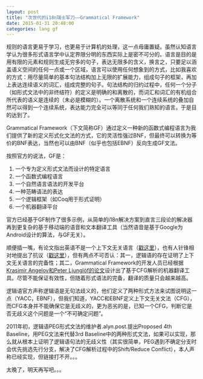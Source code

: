 ```yaml
---
layout: post
title: "次世代的i18n瑞士军刀——Grammatical Framework"
date: 2015-01-31 20:48:00
categories: lang gf
---
```


规则的语言更易于学习，也更易于计算机的处理，这一点毋庸置疑。虽然认知语言学认为很多形式语言学中认定界限分明的东西实际上是密不可分的。语言是目的是用有限的元素和规则生成无穷多的句子，表达无限多的含义，换言之，只要足以涵盖语义空间的任何一点或一个区域，语言可以使用任何想象到的方式，比如我喜欢的方式：用尽量简单的基本句法结构加上无限的扩展能力，组成句子的框架，再加上表达连续语义的词汇，组成完整的句子。句法结构的归约过程中，任何一个分子（如形式文法中的非终结符）的定义是明确的和离散的，而词汇和词汇的有机组合所代表的语义是连续的（未必是模糊的）。一个离散系统和一个连续系统的叠加自然可以得到一个连续系统，表达能力完全可以等同于任何我们熟知的语言。于是目的达到了。

Grammatical Framework（下文简称GF）通过定义一种新的函数式编程语言为我们提供了新的定义形式化文法的方式，它的灵活性强过BNF，但最终可以转换为等价的BNF表达，当然也可以由BNF（似乎也包括EBNF）反向生成GF文法。

按照官方的说法，GF是：

1. 一个专为定义形式文法而设计的特定语言
2. 一个函数式编程语言
3. 一个自然语言语法的开发平台
4. 一种范畴语法的表达
5. 一个逻辑框架（如Coq用于形式证明）
6. 一个机器翻译平台

官方已经基于GF制作了很多示例，从简单的i18n解决方案到直言三段论的解决器再到更复杂的基于移动端的语音和文本翻译工具（当然语音是基于Google为Android设计的算法，与GF无关）。

顺便插一嘴，有论文指出英语不是一个上下文无关语言（[戳这里](http://www.eecs.harvard.edu/~shieber/Biblio/Papers/shieber85.pdf)），也有人针锋相对地提出了抗议（[戳这里](http://delivery.acm.org/10.1145/980000/970173/p182-pullum.pdf?ip=58.34.229.32&id=970173&acc=OPEN&key=4D4702B0C3E38B35%2E4D4702B0C3E38B35%2E4D4702B0C3E38B35%2E6D218144511F3437&CFID=623058025&CFTOKEN=27801323&__acm__=1422733954_e785ca985e3c686afdf865b74d806ceb)），但有两点不可否认：其一，逻辑语的存在证明了上下文无关语言的完备性；其二，Grammatical Framework的开发人员已经根据[Krasimir Angelov和Peter Ljunglöf的论文](http://www.aclweb.org/anthology/E/E14/E14-1.pdf#page=394)设计出了基于CFG解析的机器翻译工具。尽管不能保证有效性，但随着形式语法的完备，翻译的质量只会越来越高。

逻辑语官方声称逻辑语是无句法歧义的，他们定义了两种形式方法来试图说明这一点（YACC，EBNF），但我们知道，YACC和EBNF定义上下文无关文法（CFG），而CFG本身并不能确保它是无歧义的，更为恶劣的是，已知一个CFG，判断它是否无歧义这个问题是一个“不可确定问题”。

2011年初，逻辑语PEG形式文法的维护者.alyn.post.提出Proposed 4th Baseline，用PEG文法来代替3rd Baseline中的两种形式文法，如果可以实现，那么就从根本上证明了逻辑语句法的无歧义性（其实很简单，PEG遇到不确定分支时会优先挑选先行分支，解决了CFG解析过程中的Shift/Reduce Conflict），本人声称已经实现，但链接打不开。。。

太晚了，明天再写吧。。。

